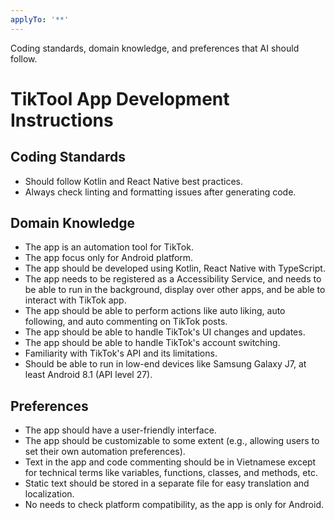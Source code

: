 ```yaml
---
applyTo: '**'
---
```

Coding standards, domain knowledge, and preferences that AI should follow.

# TikTool App Development Instructions
## Coding Standards
- Should follow Kotlin and React Native best practices.
- Always check linting and formatting issues after generating code.
## Domain Knowledge
- The app is an automation tool for TikTok.
- The app focus only for Android platform.
- The app should be developed using Kotlin, React Native with TypeScript.
- The app needs to be registered as a Accessibility Service, and needs to be able to run in the background, display over other apps, and be able to interact with TikTok app.
- The app should be able to perform actions like auto liking, auto following, and auto commenting on TikTok posts.
- The app should be able to handle TikTok's UI changes and updates.
- The app should be able to handle TikTok's account switching.
- Familiarity with TikTok's API and its limitations.
- Should be able to run in low-end devices like Samsung Galaxy J7, at least Android 8.1 (API level 27).
## Preferences
- The app should have a user-friendly interface.
- The app should be customizable to some extent (e.g., allowing users to set their own automation preferences).
- Text in the app and code commenting should be in Vietnamese except for technical terms like variables, functions, classes, and methods, etc.
- Static text should be stored in a separate file for easy translation and localization.
- No needs to check platform compatibility, as the app is only for Android.
